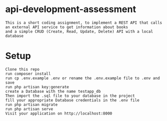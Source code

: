 # api-development-assessment
	This is a short coding assignment, to implement a REST API that calls an external API service to get information about books
	and a simple CRUD (Create, Read, Update, Delete) API with a local database
	
# Setup
	Clone this repo
	run composer install
	run cp .env.example .env or rename the .env.example file to .env and save
	run php artisan key:generate
	create a Database with the name testapp_db
	Then import the .sql file to your database in the project
	fill your appropriate Database credentials in the .env file
	run php artisan migrate
	run php artisan serve
	Visit your application on http://localhost:8000
